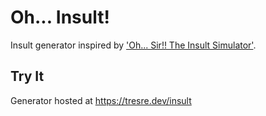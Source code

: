 # Oh... Insult!
Insult generator inspired by ['Oh... Sir!! The Insult Simulator'](https://store.steampowered.com/app/512250/OhSir_The_Insult_Simulator/).

## Try It
Generator hosted at https://tresre.dev/insult
